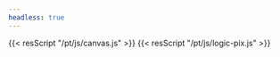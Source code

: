 ```yaml
---
headless: true
---
```

{{< resScript "/pt/js/canvas.js" >}}
{{< resScript "/pt/js/logic-pix.js" >}}

<script>
  drawBooleans();
  drawStatements();
  drawCombinations();
</script>
